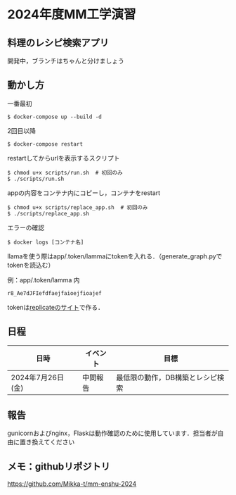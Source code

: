 # 2024年度MM工学演習
## 料理のレシピ検索アプリ

開発中，ブランチはちゃんと分けましょう

## 動かし方

一番最初
```
$ docker-compose up --build -d
```
2回目以降
```
$ docker-compose restart
```
restartしてからurlを表示するスクリプト
```
$ chmod u+x scripts/run.sh  # 初回のみ
$ ./scripts/run.sh
```
appの内容をコンテナ内にコピーし，コンテナをrestart
```
$ chmod u+x scripts/replace_app.sh  # 初回のみ
$ ./scripts/replace_app.sh
```
エラーの確認
```
$ docker logs [コンテナ名]
```
llamaを使う際はapp/.token/lammaにtokenを入れる．（generate_graph.pyでtokenを読込む）

例：app/.token/lamma 内
```
r8_Ae7dJFIefdfaejfaioejfioajef
```
tokenは[replicateのサイト](https://replicate.com/account/api-tokens)で作る．

## 日程
| 日時                     | イベント                  | 目標                                    |
|--------------------------|--------------------------|----------------------------------------|
| 2024年7月26日 (金)    | 中間報告                  | 最低限の動作，DB構築とレシピ検索

## 報告
gunicornおよびnginx，Flaskは動作確認のために使用しています．担当者が自由に置き換えてください

## メモ：githubリポジトリ
https://github.com/Mikka-t/mm-enshu-2024